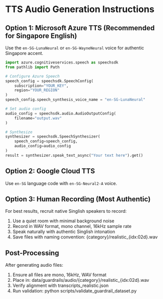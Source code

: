 
# TTS Audio Generation Instructions

## Option 1: Microsoft Azure TTS (Recommended for Singapore English)

Use the `en-SG-LunaNeural` or `en-SG-WayneNeural` voice for authentic Singapore accent.

```python
import azure.cognitiveservices.speech as speechsdk
from pathlib import Path

# Configure Azure Speech
speech_config = speechsdk.SpeechConfig(
    subscription="YOUR_KEY",
    region="YOUR_REGION"
)
speech_config.speech_synthesis_voice_name = "en-SG-LunaNeural"

# Set audio config
audio_config = speechsdk.audio.AudioOutputConfig(
    filename="output.wav"
)

# Synthesize
synthesizer = speechsdk.SpeechSynthesizer(
    speech_config=speech_config,
    audio_config=audio_config
)
result = synthesizer.speak_text_async("Your text here").get()
```

## Option 2: Google Cloud TTS

Use `en-SG` language code with `en-SG-Neural2-A` voice.

## Option 3: Human Recording (Most Authentic)

For best results, recruit native Singlish speakers to record:
1. Use a quiet room with minimal background noise
2. Record in WAV format, mono channel, 16kHz sample rate
3. Speak naturally with authentic Singlish intonation
4. Save files with naming convention: {category}/realistic_{idx:02d}.wav

## Post-Processing

After generating audio files:
1. Ensure all files are mono, 16kHz, WAV format
2. Place in: data/guardrails/audio/{category}/realistic_{idx:02d}.wav
3. Verify alignment with transcripts_realistic.json
4. Run validation: python scripts/validate_guardrail_dataset.py
